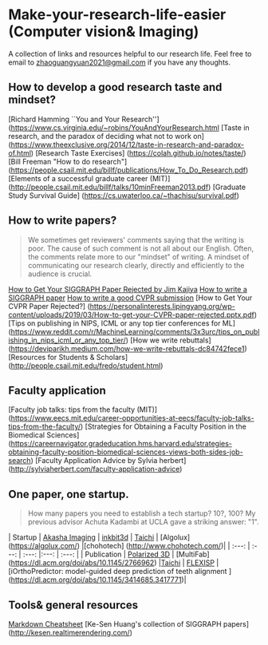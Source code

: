 # Make-your-research-life-easier (Computer vision& Imaging)
A collection of links and resources helpful to our research life. Feel free to email to zhaoguangyuan2021@gmail.com if you have any thoughts. 

## How to develop a good research taste and mindset?
[Richard Hamming ``You and Your Research''](https://www.cs.virginia.edu/~robins/YouAndYourResearch.html
[Taste in research, and the paradox of deciding what not to work on] (https://www.theexclusive.org/2014/12/taste-in-research-and-paradox-of.html)
[Research Taste Exercises] (https://colah.github.io/notes/taste/)
[Bill Freeman "How to do research"] (https://people.csail.mit.edu/billf/publications/How_To_Do_Research.pdf)
[Elements of a successful graduate career (MIT)] (http://people.csail.mit.edu/billf/talks/10minFreeman2013.pdf)
[Graduate Study Survival Guide] (https://cs.uwaterloo.ca/~thachisu/survival.pdf)

## How to write papers?
> We sometimes get reviewers' comments saying that the writing is poor. The cause of such comment is not all about our English. Often, the comments relate more to our "mindset" of writing. A mindset of communicating our research clearly, directly and efficiently to the audience is crucial.  

[How to Get Your SIGGRAPH Paper Rejected by Jim Kajiya](https://www.siggraph.org/sites/default/files/kajiya.pdf)
[How to write a SIGGRAPH paper](https://www.liyiwei.org/courses/how-siga11/)
[How to write a good CVPR submission](https://billf.mit.edu/sites/default/files/documents/cvprPapers.pdf)
[How to Get Your CVPR Paper Rejected?] (https://personalinterests.lipingyang.org/wp-content/uploads/2019/03/How-to-get-your-CVPR-paper-rejected.pptx.pdf)
[Tips on publishing in NIPS, ICML or any top tier conferences for ML] (https://www.reddit.com/r/MachineLearning/comments/3x3urc/tips_on_publishing_in_nips_icml_or_any_top_tier/)
[How we write rebuttals] (https://deviparikh.medium.com/how-we-write-rebuttals-dc84742fece1)
[Resources for Students & Scholars] (http://people.csail.mit.edu/fredo/student.html)

## Faculty application
[Faculty job talks: tips from the faculty (MIT)] (https://www.eecs.mit.edu/career-opportunities-at-eecs/faculty-job-talks-tips-from-the-faculty/)
[Strategies for Obtaining a Faculty Position in the Biomedical Sciences] (https://careernavigator.gradeducation.hms.harvard.edu/strategies-obtaining-faculty-position-biomedical-sciences-views-both-sides-job-search)
[Faculty Application Advice by Sylvia herbert] (http://sylviaherbert.com/faculty-application-advice)

## One paper, one startup. 
> How many papers you need to establish a tech startup? 10?, 100? My previous advisor Achuta Kadambi at UCLA gave a striking answer: "1". 

| Startup | [Akasha Imaging](hhttps://www.akasha.im/) | [inkbit3d](https://inkbit3d.com/) | [Taichi](https://taichi.graphics/) | [Algolux] (https://algolux.com/) |[chohotech] (http://www.chohotech.com/)|
| :---:   | :---: | :---:    |:---:     | :---:   | 
| Publication | [Polarized 3D]('https://web.media.mit.edu/~achoo/polar3D/') | [MultiFab] (https://dl.acm.org/doi/abs/10.1145/2766962) |[Taichi](https://cupdf.com/document/taichi-a-language-for-high-performance-computation-on-taichi-a-language-for.html) | [FLEXISP](https://research.nvidia.com/publication/flexisp-flexible-camera-image-processing-framework) | [iOrthoPredictor: model-guided deep prediction of teeth alignment
] (https://dl.acm.org/doi/abs/10.1145/3414685.3417771)|



## Tools& general resources
[Markdown Cheatsheet](https://github.com/adam-p/markdown-here/wiki/Markdown-Cheatsheet)
[Ke-Sen Huang's collection of SIGGRAPH papers] (http://kesen.realtimerendering.com/)


